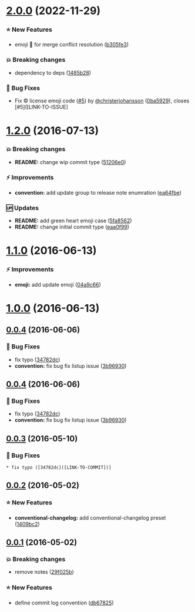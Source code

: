 <a name="2.0.0"></a>
# [2.0.0](LINK-TO_TAG) (2022-11-29)


### :star: New Features

* emoji :twisted_rightwards_arrows: for merge conflict resolution ([b305fe3]([LINK-TO-COMMIT]))


### :boom: Breaking changes

* dependency to deps ([1485b28]([LINK-TO-COMMIT]))


### :bug: Bug Fixes

* Fix :copyright: license emoji code ([#5]([LINK-TO-COMMIT])) by [@christerjohansson](https://github.com/christerjohansson) ([0ba5929]([LINK-TO-COMMIT])), closes [#5]([LINK-TO-ISSUE]


<a name="1.2.0"></a>
# [1.2.0]([LINK-TO-COMPARISON]) (2016-07-13)


### :boom: Breaking changes

* **README:** change wip commit type ([51206e0]([LINK-TO-COMMIT]))


### :zap: Improvements

* **convention:** add update group to release note enumration ([ea64fbe]([LINK-TO-COMMIT]))


### :up: Updates

* **README:** add green heart emoji case ([5fa8562]([LINK-TO-COMMIT]))
* **README:** change initial commit type ([eaa0f99]([LINK-TO-COMMIT]))


<a name="1.1.0"></a>
# [1.1.0]([LINK-TO-COMPARISON]) (2016-06-13)


### :zap: Improvements

* **emoji:** add update emoji ([04a9c66]([LINK-TO-COMMIT]))



<a name="1.0.0"></a>
# [1.0.0]([LINK-TO-COMPARISON]) (2016-06-13)



<a name="0.0.4"></a>
## [0.0.4]([LINK-TO-COMPARISON]) (2016-06-06)


### :bug: Bug Fixes

* fix typo ([34782dc]([LINK-TO-COMMIT]))
* **convention:** fix bug fix listup issue ([3b96930]([LINK-TO-COMMIT]))



<a name="0.0.4"></a>
## [0.0.4]([LINK-TO-COMPARISON]) (2016-06-06)


### :bug: Bug Fixes

* fix typo ([34782dc]([LINK-TO-COMMIT]))
* **convention:** fix bug fix listup issue ([3b96930]([LINK-TO-COMMIT]))



<a name="0.0.3"></a>
## [0.0.3]([LINK-TO-COMPARISON]) (2016-05-10)

### :bug: Bug Fixes

    * fix typo ([34782dc]([LINK-TO-COMMIT])]

<a name="0.0.2"></a>
## [0.0.2]([LINK-TO-COMPARISON]) (2016-05-02)


### :star: New Features

* **conventional-changelog:** add conventional-changelog preset ([1409bc2]([LINK-TO-COMMIT]))



<a name="0.0.1"></a>
## [0.0.1]([LINK-TO-COMPARISON]) (2016-05-02)


### :boom: Breaking changes

* remove notes ([29f025b]([LINK-TO-COMMIT]))


### :star: New Features

* define commit log convention ([db67825]([LINK-TO-COMMIT]))



